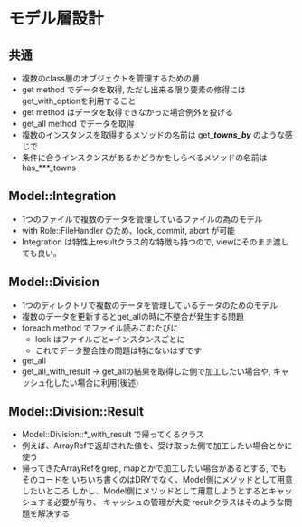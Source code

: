 # モデル層設計

## 共通
* 複数のclass層のオブジェクトを管理するための層
* get method でデータを取得, ただし出来る限り要素の修得にはget_with_optionを利用すること
* get method はデータを取得できなかった場合例外を投げる
* get_all method でデータを取得
* 複数のインスタンスを取得するメソッドの名前は get_***_towns_by_*** のような感じで
* 条件に合うインスタンスがあるかどうかをしらべるメソッドの名前は has_***_towns 

## Model::Integration
* 1つのファイルで複数のデータを管理しているファイルの為のモデル
* with Role::FileHandler のため、lock, commit, abort が可能
* Integration は特性上resultクラス的な特徴も持つので, viewにそのまま渡しても良い。

## Model::Division
* 1つのディレクトリで複数のデータを管理しているデータのためのモデル
* 複数のデータを更新するとget_allの時に不整合が発生する問題
* foreach method でファイル読みこむたびに
  - lock はファイルごと=インスタンスごとに
  - これでデータ整合性の問題は特にないはずです
* get_all
* get_all_with_result 
  -> get_allの結果を取得した側で加工したい場合や, キャッシュ化したい場合に利用(後述)

## Model::Division::Result
* Model::Division::*_with_result で帰ってくるクラス
* 例えば、ArrayRefで返却された値を、受け取った側で加工したい場合とかに使う
* 帰ってきたArrayRefをgrep, mapとかで加工したい場合があるとする, でもそのコードを
  いちいち書くのはDRYでなく、Model側にメソッドとして用意したいところ
  しかし、Model側にメソッドとして用意しようとするとキャッシュする必要が有り、
  キャッシュの管理が大変
  resultクラスはそのような問題を解決する


